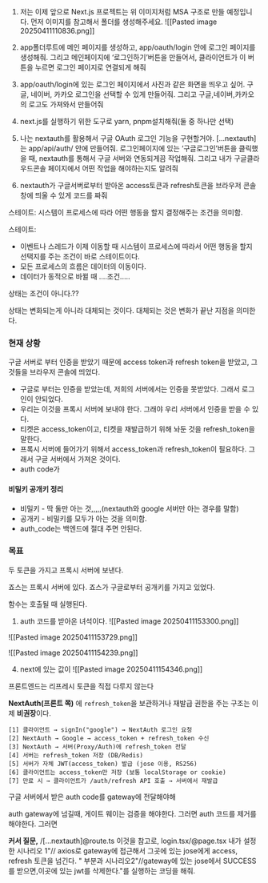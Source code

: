 
1. 저는 이제 앞으로 Next.js 프로젝트는 위 이미지처럼 MSA 구조로 만들 예정입니다. 먼저 이미지를 참고해서 폴더를 생성해주세요.
![[Pasted image 20250411110836.png]]

2. app폴더루트에 메인 페이지를 생성하고, app/oauth/login 안에 로그인 페이지를 생성해줘. 그리고 메인페이지에 ‘로그인하기’버튼을 만들어서, 클라이언트가 이 버튼을 누르면 로그인 페이지로 연결되게 해줘

3. app/oauth/login에 있는 로그인 페이지에서 사진과 같은 화면을 띄우고 싶어. 구글, 네이버, 카카오 로그인을 선택할 수 있게 만들어줘. 그리고 구글,네이버,카카오의 로고도 가져와서 만들어줘

4. next.js를 실행하기 위한 도구로 yarn, pnpm설치해줘(둘 중 하나만 선택)

5. 나는 nextauth를 활용해서 구글 OAuth 로그인 기능을 구현할거야. [...nextauth]는 app/api/auth/ 안에 만들어줘. 로그인페이지에 있는 ‘구글로그인’버튼을 클릭했을 때, nextauth를 통해서 구글 서버와 연동되게끔 작업해줘. 그리고 내가 구글클라우드콘솔 페이지에서 어떤 작업을 해야하는지도 알려줘

6. nextauth가 구글서버로부터 받아온 access토큰과 refresh토큰을 브라우저 콘솔창에 띄울 수 있게 코드를 짜줘





스테이트: 시스템이 프로세스에 따라 어떤 행동을 할지 결정해주는 조건을 의미함.

스테이트: 
- 이벤트나 스레드가 이제 이동할 때 시스템이 프로세스에 따라서 어떤 행동을 할지 선택지를 주는 조건이 바로 스테이트이다. 
- 모든 프로세스의 흐름은 데이터의 이동이다. 
- 데이터가 동적으로 바뀔 때 ....조건.....


상태는 조건이 아니다.??

상태는 변화되는게 아니라 대체되는 것이다. 대체되는 것은 변화가 끝난 지점을 의미한다. 





### 현재 상황

구글 서버로 부터 인증을 받았기 때문에 access token과 refresh token을 받았고, 그것들을 브라우저 콘솔에 띄었다. 

-  구글로 부터는 인증을 받았는데, 저희의 서버에서는 인증을 못받았다. 그래서 로그인이 안되었다.
-  우리는 이것을 프록시 서버에 보내야 한다. 그래야 우리 서버에서 인증을 받을 수 있다. 
-  티켓은 access_token이고, 티켓을 재발급하기 위해 놔둔 것을 refresh_token을 말한다.
-  프록시 서버에 들어가기 위해서 access_token과 refresh_token이 필요하다. 그래서 구글 서버에서 가져온 것이다.
-  auth code가 

#### 비밀키 공개키 정리
- 비밀키 - 딱 둘만 아는 것,,,,,(nextauth와 google 서버만 아는 경우를 말함)
- 공개키 -  비밀키를 모두가 아는 것을 의미함.
- auth_code는 백엔드에 절대 주면 안된다.  
### 목표

두 토큰을 가지고 프록시 서버에 보낸다. 

죠스는 프록시 서버에 있다. 죠스가 구글로부터 공개키를 가지고 있었다. 



함수는 호출될 때 실행된다.

1. auth 코드를 받아온 녀석이다. 
![[Pasted image 20250411153300.png]]


![[Pasted image 20250411153729.png]]

![[Pasted image 20250411154239.png]]



4. next에 있는 값이 
![[Pasted image 20250411154346.png]]




프론트엔드는 리프레시 토큰을 직접 다루지 않는다



**NextAuth(프론트 쪽)** 에 `refresh_token`을 보관하거나 재발급 권한을 주는 구조는 이제 **비권장**이다.


```
[1] 클라이언트 → signIn("google") → NextAuth 로그인 요청
[2] NextAuth → Google → access_token + refresh_token 수신
[3] NextAuth → 서버(Proxy/Auth)에 refresh_token 전달
[4] 서버는 refresh_token 저장 (DB/Redis)
[5] 서버가 자체 JWT(access_token) 발급 (jose 이용, RS256)
[6] 클라이언트는 access_token만 저장 (보통 localStorage or cookie)
[7] 만료 시 → 클라이언트가 /auth/refresh API 호출 → 서버에서 재발급

```



구글 서버에서 받은 auth code를 gateway에 전달해야해


auth 
gateway에 넘길때, 게이트 웨이는 검증을 해야한다. 그러면 auth 코드를 제거를 해야한다. 그러면 





**커서 질문,** 
/[...nextauth]@route.ts 이것을 참고로, login.tsx/@page.tsx 내가 설정한 시나리오 1"// axios로 gateway에 접근해서 그곳에 있는 jose에게 access, refresh 토큰을 넘긴다. " 부분과 시나리오2"//gateway에 있는 jose에서 SUCCESS를 받으면,이곳에 있는 jwt를 삭제한다."를 실행하는 코딩을 해줘.